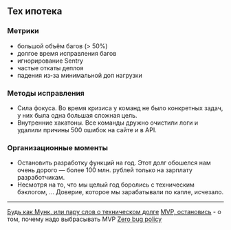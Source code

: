 ## Тех ипотека

### Метрики

- большой объём багов (> 50%)
- долгое время исправления багов
- игнорирование Sentry
- частые откаты деплоя
- падения из-за минимальной доп нагрузки

### Методы исправления

- Сила фокуса. Во время кризиса у команд не было конкретных задач, у них была одна большая сложная цель.
- Внутренние хакатоны. Все команды дружно очистили логи и удалили причины 500 ошибок на сайте и в API.

### Организационные моменты

- Остановить разработку функций на год. Этот долг обошелся нам очень дорого — более 100 млн. рублей только на зарплату разработчикам.
- Несмотря на то, что мы целый год боролись с техническим бэклогом, ... Доверие, которое мы зарабатывали по капле, исчезало.

---

[Будь как Мунк, или пару слов о техническом долге](https://habr.com/ru/companies/dododev/articles/455264/)
[MVP, остановись](https://habr.com/ru/articles/848594/) - о том, почему надо выбрасывать MVP
[Zero bug policy](https://ov7a.github.io/2022/08/18/zero-bugs-policy.html)